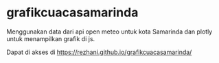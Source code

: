 # grafikcuacasamarinda

Menggunakan data dari api open meteo untuk kota Samarinda dan plotly untuk menampilkan grafik di js.

Dapat di akses di https://rezhani.github.io/grafikcuacasamarinda/
